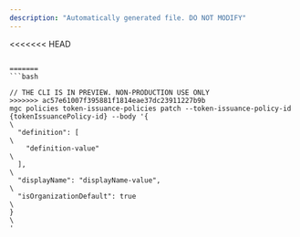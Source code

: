 ```yaml
---
description: "Automatically generated file. DO NOT MODIFY"
---
```


<<<<<<< HEAD
```cli

=======
```bash

// THE CLI IS IN PREVIEW. NON-PRODUCTION USE ONLY
>>>>>>> ac57e61007f395881f1814eae37dc23911227b9b
mgc policies token-issuance-policies patch --token-issuance-policy-id {tokenIssuancePolicy-id} --body '{\
  "definition": [\
    "definition-value"\
  ],\
  "displayName": "displayName-value",\
  "isOrganizationDefault": true\
}\
'

```